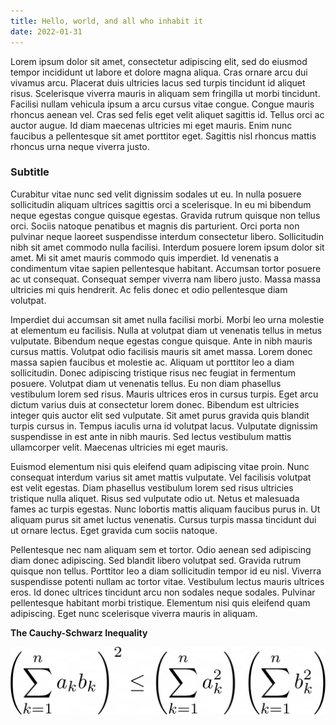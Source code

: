 ```yaml
---
title: Hello, world, and all who inhabit it
date: 2022-01-31
---
```



Lorem ipsum dolor sit amet, consectetur adipiscing elit, sed do eiusmod tempor incididunt ut labore et dolore magna aliqua. Cras ornare arcu dui vivamus arcu. Placerat duis ultricies lacus sed turpis tincidunt id aliquet risus. Scelerisque viverra mauris in aliquam sem fringilla ut morbi tincidunt. Facilisi nullam vehicula ipsum a arcu cursus vitae congue. Congue mauris rhoncus aenean vel. Cras sed felis eget velit aliquet sagittis id. Tellus orci ac auctor augue. Id diam maecenas ultricies mi eget mauris. Enim nunc faucibus a pellentesque sit amet porttitor eget. Sagittis nisl rhoncus mattis rhoncus urna neque viverra justo.

### Subtitle
Curabitur vitae nunc sed velit dignissim sodales ut eu. In nulla posuere sollicitudin aliquam ultrices sagittis orci a scelerisque. In eu mi bibendum neque egestas congue quisque egestas. Gravida rutrum quisque non tellus orci. Sociis natoque penatibus et magnis dis parturient. Orci porta non pulvinar neque laoreet suspendisse interdum consectetur libero. Sollicitudin nibh sit amet commodo nulla facilisi. Interdum posuere lorem ipsum dolor sit amet. Mi sit amet mauris commodo quis imperdiet. Id venenatis a condimentum vitae sapien pellentesque habitant. Accumsan tortor posuere ac ut consequat. Consequat semper viverra nam libero justo. Massa massa ultricies mi quis hendrerit. Ac felis donec et odio pellentesque diam volutpat.

Imperdiet dui accumsan sit amet nulla facilisi morbi. Morbi leo urna molestie at elementum eu facilisis. Nulla at volutpat diam ut venenatis tellus in metus vulputate. Bibendum neque egestas congue quisque. Ante in nibh mauris cursus mattis. Volutpat odio facilisis mauris sit amet massa. Lorem donec massa sapien faucibus et molestie ac. Aliquam ut porttitor leo a diam sollicitudin. Donec adipiscing tristique risus nec feugiat in fermentum posuere. Volutpat diam ut venenatis tellus. Eu non diam phasellus vestibulum lorem sed risus. Mauris ultrices eros in cursus turpis. Eget arcu dictum varius duis at consectetur lorem donec. Bibendum est ultricies integer quis auctor elit sed vulputate. Sit amet purus gravida quis blandit turpis cursus in. Tempus iaculis urna id volutpat lacus. Vulputate dignissim suspendisse in est ante in nibh mauris. Sed lectus vestibulum mattis ullamcorper velit. Maecenas ultricies mi eget mauris.

Euismod elementum nisi quis eleifend quam adipiscing vitae proin. Nunc consequat interdum varius sit amet mattis vulputate. Vel facilisis volutpat est velit egestas. Diam phasellus vestibulum lorem sed risus ultricies tristique nulla aliquet. Risus sed vulputate odio ut. Netus et malesuada fames ac turpis egestas. Nunc lobortis mattis aliquam faucibus purus in. Ut aliquam purus sit amet luctus venenatis. Cursus turpis massa tincidunt dui ut ornare lectus. Eget gravida cum sociis natoque.

Pellentesque nec nam aliquam sem et tortor. Odio aenean sed adipiscing diam donec adipiscing. Sed blandit libero volutpat sed. Gravida rutrum quisque non tellus. Porttitor leo a diam sollicitudin tempor id eu nisl. Viverra suspendisse potenti nullam ac tortor vitae. Vestibulum lectus mauris ultrices eros. Id donec ultrices tincidunt arcu non sodales neque sodales. Pulvinar pellentesque habitant morbi tristique. Elementum nisi quis eleifend quam adipiscing. Eget nunc scelerisque viverra mauris in aliquam.

**The Cauchy-Schwarz Inequality**

![Cauchy-Schwarz Inequality](/blog/img/cauchy-schwarz.png)
